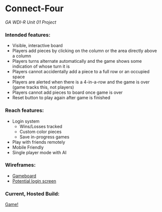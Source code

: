 # Connect-Four 
*GA WDI-R Unit 01 Project*


### Intended features:
- Visible, interactive board
- Players add pieces by clicking on the column or the area directly above a column
- Players turns alternate automatically and the game shows some indication of whose turn it is
- Players cannot accidentally add a piece to a full row or an occupied space
- Players are alerted when there is a 4-in-a-row and the game is over (game tracks this, not players)
- Players cannot add pieces to board once game is over
- Reset button to play again after game is finished

### Reach features:
- Login system
  - Wins/Losses tracked
  - Custom color pieces
  - Save in-progress games
- Play with friends remotely
- Mobile Friendly
- Single player mode with AI

### Wireframes:
- [Gameboard](https://wireframe.cc/wld85r)
- [Potential login screen](https://wireframe.cc/Xkqi5X)


### Current, Hosted Build:
[Game!](https://connect-four-780e9.firebaseapp.com/)

